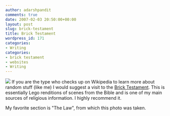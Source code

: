 ```yaml
---
author: adarshpandit
comments: true
date: 2007-02-03 20:50:00+00:00
layout: post
slug: brick-testament
title: Brick Testament
wordpress_id: 171
categories:
- Writing
categories:
- brick testament
- websites
- Writing
---
```


[![](http://www.thebricktestament.com/the_law/beastiality/lv18_23a.jpg)](http://www.thebricktestament.com/the_law/beastiality/lv18_23a.jpg)
If you are the type who checks up on Wikipedia to learn more about random stuff (like me) I would suggest a visit to the [Brick Testament](http://www.thebricktestament.com/). This is essentially Lego renditions of scenes from the Bible and is one of my main sources of religious information. I highly recommend it.

My favorite section is "The Law", from which this photo was taken.
